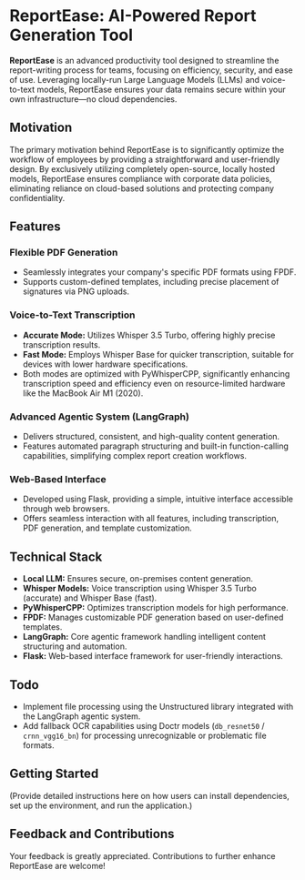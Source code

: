 # ReportEase: AI-Powered Report Generation Tool

**ReportEase** is an advanced productivity tool designed to streamline the report-writing process for teams, focusing on efficiency, security, and ease of use. Leveraging locally-run Large Language Models (LLMs) and voice-to-text models, ReportEase ensures your data remains secure within your own infrastructure—no cloud dependencies.

## Motivation

The primary motivation behind ReportEase is to significantly optimize the workflow of employees by providing a straightforward and user-friendly design. By exclusively utilizing completely open-source, locally hosted models, ReportEase ensures compliance with corporate data policies, eliminating reliance on cloud-based solutions and protecting company confidentiality.

## Features

### Flexible PDF Generation
- Seamlessly integrates your company's specific PDF formats using FPDF.
- Supports custom-defined templates, including precise placement of signatures via PNG uploads.

### Voice-to-Text Transcription
- **Accurate Mode:** Utilizes Whisper 3.5 Turbo, offering highly precise transcription results.
- **Fast Mode:** Employs Whisper Base for quicker transcription, suitable for devices with lower hardware specifications.
- Both modes are optimized with PyWhisperCPP, significantly enhancing transcription speed and efficiency even on resource-limited hardware like the MacBook Air M1 (2020).

### Advanced Agentic System (LangGraph)
- Delivers structured, consistent, and high-quality content generation.
- Features automated paragraph structuring and built-in function-calling capabilities, simplifying complex report creation workflows.

### Web-Based Interface
- Developed using Flask, providing a simple, intuitive interface accessible through web browsers.
- Offers seamless interaction with all features, including transcription, PDF generation, and template customization.

## Technical Stack
- **Local LLM:** Ensures secure, on-premises content generation.
- **Whisper Models:** Voice transcription using Whisper 3.5 Turbo (accurate) and Whisper Base (fast).
- **PyWhisperCPP:** Optimizes transcription models for high performance.
- **FPDF:** Manages customizable PDF generation based on user-defined templates.
- **LangGraph:** Core agentic framework handling intelligent content structuring and automation.
- **Flask:** Web-based interface framework for user-friendly interactions.

## Todo

- Implement file processing using the Unstructured library integrated with the LangGraph agentic system.
- Add fallback OCR capabilities using Doctr models (`db_resnet50` / `crnn_vgg16_bn`) for processing unrecognizable or problematic file formats.

## Getting Started

(Provide detailed instructions here on how users can install dependencies, set up the environment, and run the application.)

## Feedback and Contributions

Your feedback is greatly appreciated. Contributions to further enhance ReportEase are welcome!
